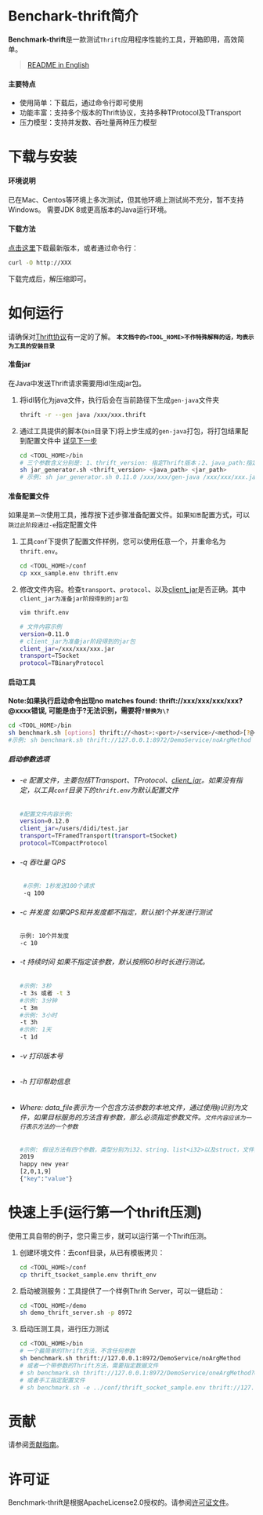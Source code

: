 # Benchark-thrift简介
**Benchmark-thrift**是一款测试`Thrift`应用程序性能的工具，开箱即用，高效简单。
> [README in English](README_CN1.md)
#### 主要特点
 * 使用简单：下载后，通过命令行即可使用 
 * 功能丰富：支持多个版本的Thrift协议，支持多种TProtocol及TTransport
 * 压力模型：支持并发数、吞吐量两种压力模型  
# 下载与安装
#### 环境说明
已在Mac、Centos等环境上多次测试，但其他环境上测试尚不充分，暂不支持Windows。
需要JDK 8或更高版本的Java运行环境。
#### 下载方法
[点击这里](http://XXX "Download")下载最新版本，或者通过命令行：
     
```bash
curl -O http://XXX
```
下载完成后，解压缩即可。

# 如何运行
请确保对[Thrift协议](https://thrift.apache.org/tutorial/)有一定的了解。
**`本文档中的<TOOL_HOME>不作特殊解释的话，均表示为工具的安装目录`**
#### 准备jar
在Java中发送Thrift请求需要用idl生成jar包。
1. 将idl转化为java文件，执行后会在当前路径下生成`gen-java`文件夹
	```bash
	thrift -r --gen java /xxx/xxx.thrift 
	```
	
2. 通过工具提供的脚本(`bin`目录下)将上步生成的`gen-java`打包，将打包结果配到配置文件中 [详见下一步](#准备配置文件)
	```bash
	cd <TOOL_HOME>/bin
	# 三个参数含义分别是: 1、thrift_version: 指定Thrift版本；2、java_path:指定java文件夹路径(绝对路径)；3、jar_path:指定输出jar包的位置和名称
	sh jar_generator.sh <thrift_version> <java_path> <jar_path> 
	# 示例: sh jar_generator.sh 0.11.0 /xxx/xxx/gen-java /xxx/xxx/xxx.jar
	```

#### 准备配置文件
如果是`第一次`使用工具，推荐按下述步骤准备配置文件。如果`知悉`配置方式，可以`跳过此阶段通过-e`指定配置文件
1. 工具`conf`下提供了配置文件样例，您可以使用任意一个，并重命名为`thrift.env`。
	```bash
	cd <TOOL_HOME>/conf
	cp xxx_sample.env thrift.env
	```
2. 修改文件内容。检查`transport`、`protocol`、以及[client_jar](#准备jar)是否正确。其中`client_jar为准备jar阶段得到的jar包`
	```bash
	vim thrift.env
	```
	```bash   
	# 文件内容示例
	version=0.11.0
	# client_jar为准备jar阶段得到的jar包
	client_jar=/xxx/xxx/xxx.jar  
	transport=TSocket  
	protocol=TBinaryProtocol  
	```
#### 启动工具 

**Note:如果执行启动命令出现no matches found: thrift://xxx/xxx/xxx/xxx?@xxxx错误, 可能是由于?无法识别，需要将`?替换为\?`**

```bash
cd <TOOL_HOME>/bin
sh benchmark.sh [options] thrift://<host>:<port>/<service>/<method>[?@<data_file>]
#示例: sh benchmark.sh thrift://127.0.0.1:8972/DemoService/noArgMethod
```

##### 启动参数选项
 * ###### -e 配置文件，主要包括TTransport、TProtocol、[client_jar](#准备jar)。如果没有指定，以工具`conf`目录下的`thrift.env`为默认配置文件
    ```bash
    #配置文件内容示例:     
    version=0.12.0  
    client_jar=/users/didi/test.jar  
    transport=TFramedTransport(transport=tSocket)  
    protocol=TCompactProtocol
    ```    
 * ###### -q 吞吐量 QPS 
   ```bash
    #示例: 1秒发送100个请求
    -q 100
    ``` 
 * ###### -c 并发度 如果QPS和并发度都不指定，默认按1个并发进行测试 
    ```bash
    示例: 10个并发度
    -c 10
    ``` 
 * ###### -t 持续时间 如果不指定该参数，默认按照60秒时长进行测试。
    ```bash
    #示例: 3秒
    -t 3s 或者 -t 3
    #示例: 3分钟
    -t 3m
    #示例: 3小时
    -t 3h
    #示例: 1天
    -t 1d
    ``` 
 * ###### -v 打印版本号
 * ###### -h 打印帮助信息
 * ###### Where: data_file表示为一个包含方法参数的本地文件，通过使用`@`识别为文件，如果目标服务的方法含有参数，那么必须指定参数文件。`文件内容应该为一行表示方法的一个参数`
    ```bash
    #示例: 假设方法有四个参数，类型分别为i32、string、list<i32>以及struct，文件内容形式应为
    2019
    happy new year
    [2,0,1,9]
    {"key":"value"}
    ```

# 快速上手(运行第一个thrift压测)
使用工具自带的例子，您只需三步，就可以运行第一个Thrift压测。
1. 创建环境文件：去conf目录，从已有模板拷贝：
	```bash
	cd <TOOL_HOME>/conf
	cp thrift_tsocket_sample.env thrift_env
	```
2. 启动被测服务：工具提供了一个样例Thrift Server，可以一键启动： 
	```bash
	cd <TOOL_HOME>/demo
	sh demo_thrift_server.sh -p 8972 
	```
3. 启动压测工具，进行压力测试
	```bash
	cd <TOOL_HOME>/bin
	# 一个最简单的Thrift方法，不含任何参数
	sh benchmark.sh thrift://127.0.0.1:8972/DemoService/noArgMethod
	# 或者一个带参数的Thrift方法，需要指定数据文件
	# sh benchmark.sh thrift://127.0.0.1:8972/DemoService/oneArgMethod?@../demo/data/oneArgMethod.text
	# 或者手工指定配置文件
	# sh benchmark.sh -e ../conf/thrift_socket_sample.env thrift://127.0.0.1:8972/DemoService/noArgMethod
	```
# 贡献

请参阅[贡献指南](CONTRIBUTING.md)。

# 许可证

Benchmark-thrift是根据ApacheLicense2.0授权的。请参阅[许可证文件](LICENSE)。